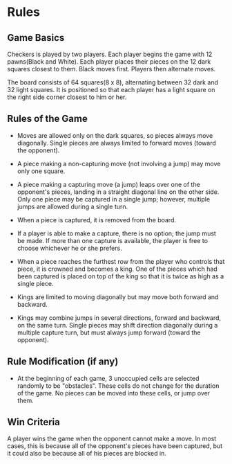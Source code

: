 # Rules

## Game Basics
Checkers is played by two players. Each player begins the game with 12 pawns(Black and White). Each player places their pieces on the 12 dark squares closest to them. Black moves first. Players then alternate moves.

The board consists of 64 squares(8 x 8), alternating between 32 dark and 32 light squares. It is positioned so that each player has a light square on the right side corner closest to him or her.

## Rules of the Game
- Moves are allowed only on the dark squares, so pieces always move diagonally. Single pieces are always limited to forward moves (toward the opponent).

- A piece making a non-capturing move (not involving a jump) may move only one square.

- A piece making a capturing move (a jump) leaps over one of the opponent's pieces, landing in a straight diagonal line on the other side. Only one piece may be captured in a single jump; however, multiple jumps are allowed during a single turn.

- When a piece is captured, it is removed from the board.

- If a player is able to make a capture, there is no option; the jump must be made. If more than one capture is available, the player is free to choose whichever he or she prefers.

- When a piece reaches the furthest row from the player who controls that piece, it is crowned and becomes a king. One of the pieces which had been captured is placed on top of the king so that it is twice as high as a single piece.

- Kings are limited to moving diagonally but may move both forward and backward.

- Kings may combine jumps in several directions, forward and backward, on the same turn. Single pieces may shift direction diagonally during a multiple capture turn, but must always jump forward (toward the opponent).

## Rule Modification (if any)

- At the beginning of each game, 3 unoccupied cells are selected randomly to be "obstacles". These cells do not change for the duration of the game. No pieces can be moved into these cells, or jump over them.

## Win Criteria

A player wins the game when the opponent cannot make a move. In most cases, this is because all of the opponent's pieces have been captured, but it could also be because all of his pieces are blocked in.